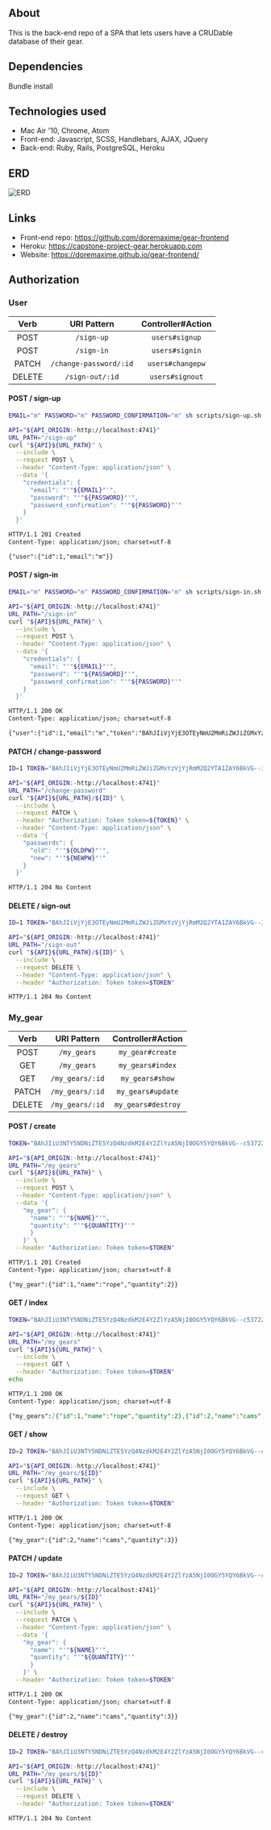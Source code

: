 ## About

This is the back-end repo of a SPA that lets users have a CRUDable database of
their gear.

## Dependencies

Bundle install

## Technologies used

- Mac Air '10, Chrome, Atom
- Front-end: Javascript, SCSS, Handlebars, AJAX, JQuery
- Back-end: Ruby, Rails, PostgreSQL, Heroku

## ERD

![ERD](ERD.JPG "ERD")

## Links

- Front-end repo: https://github.com/doremaxime/gear-frontend
- Heroku: https://capstone-project-gear.herokuapp.com
- Website: https://doremaxime.github.io/gear-frontend/

## Authorization

### User

 Verb  |      URI Pattern       | Controller#Action
:----: | :--------------------: | :---------------:
 POST  |       `/sign-up`       |  `users#signup`
 POST  |       `/sign-in`       |  `users#signin`
PATCH  | `/change-password/:id` | `users#changepw`
DELETE |    `/sign-out/:id`     |  `users#signout`

#### POST / sign-up
```sh
EMAIL="m" PASSWORD="m" PASSWORD_CONFIRMATION="m" sh scripts/sign-up.sh
```
```sh
API="${API_ORIGIN:-http://localhost:4741}"
URL_PATH="/sign-up"
curl "${API}${URL_PATH}" \
  --include \
  --request POST \
  --header "Content-Type: application/json" \
  --data '{
    "credentials": {
      "email": "'"${EMAIL}"'",
      "password": "'"${PASSWORD}"'",
      "password_confirmation": "'"${PASSWORD}"'"
    }
  }'
```
```md
HTTP/1.1 201 Created
Content-Type: application/json; charset=utf-8

{"user":{"id":1,"email":"m"}}
```

#### POST / sign-in
```sh
EMAIL="m" PASSWORD="m" PASSWORD_CONFIRMATION="m" sh scripts/sign-in.sh
```
```sh
API="${API_ORIGIN:-http://localhost:4741}"
URL_PATH="/sign-in"
curl "${API}${URL_PATH}" \
  --include \
  --request POST \
  --header "Content-Type: application/json" \
  --data '{
    "credentials": {
      "email": "'"${EMAIL}"'",
      "password": "'"${PASSWORD}"'",
      "password_confirmation": "'"${PASSWORD}"'"
    }
  }'
```
```md
HTTP/1.1 200 OK
Content-Type: application/json; charset=utf-8

{"user":{"id":1,"email":"m","token":"BAhJIiVjYjE3OTEyNmU2MmRiZWJiZGMxYzVjYjRmM2Q2YTA1ZAY6BkVG--33bf2e33670b0c1e457bdd3fd14d475119486e48"}}
```

#### PATCH / change-password
```sh
ID=1 TOKEN="BAhJIiVjYjE3OTEyNmU2MmRiZWJiZGMxYzVjYjRmM2Q2YTA1ZAY6BkVG--33bf2e33670b0c1e457bdd3fd14d475119486e48" OLDPW="m" NEWPW="o" sh scripts/change-password.sh
```
```sh
API="${API_ORIGIN:-http://localhost:4741}"
URL_PATH="/change-password"
curl "${API}${URL_PATH}/${ID}" \
  --include \
  --request PATCH \
  --header "Authorization: Token token=${TOKEN}" \
  --header "Content-Type: application/json" \
  --data '{
    "passwords": {
      "old": "'"${OLDPW}"'",
      "new": "'"${NEWPW}"'"
    }
  }'
```
```md
HTTP/1.1 204 No Content
```

#### DELETE / sign-out
```sh
ID=1 TOKEN="BAhJIiVjYjE3OTEyNmU2MmRiZWJiZGMxYzVjYjRmM2Q2YTA1ZAY6BkVG--33bf2e33670b0c1e457bdd3fd14d475119486e48" sh scripts/sign-out.sh
```
```sh
API="${API_ORIGIN:-http://localhost:4741}"
URL_PATH="/sign-out"
curl "${API}${URL_PATH}/${ID}" \
  --include \
  --request DELETE \
  --header "Content-Type: application/json" \
  --header "Authorization: Token token=$TOKEN"
```
```md
HTTP/1.1 204 No Content
```

### My_gear

Verb  |  URI Pattern   | Controller#Action
:----: | :------------: | :---------------:
POST  |   `/my_gears`   |  `my_gear#create`
GET   |   `/my_gears`   |  `my_gears#index`
GET   | `/my_gears/:id` |  `my_gears#show`
PATCH  | `/my_gears/:id` | `my_gears#update`
DELETE | `/my_gears/:id` | `my_gears#destroy`

#### POST / create
```sh
TOKEN="BAhJIiU3NTY5NDNiZTE5YzQ4NzdkM2E4Y2ZlYzA5NjI0OGY5YQY6BkVG--c537229f3e5ec10043b000ed934f0221acc17d76" NAME="rope" QUANTITY=2 sh scripts/my_gears/create.sh
```
```sh
API="${API_ORIGIN:-http://localhost:4741}"
URL_PATH="/my_gears"
curl "${API}${URL_PATH}" \
  --include \
  --request POST \
  --header "Content-Type: application/json" \
  --data '{
    "my_gear": {
      "name": "'"${NAME}"'",
      "quantity": "'"${QUANTITY}"'"
      }
    }' \
  --header "Authorization: Token token=$TOKEN"
```
```md
HTTP/1.1 201 Created
Content-Type: application/json; charset=utf-8

{"my_gear":{"id":1,"name":"rope","quantity":2}}
```

#### GET / index
```sh
TOKEN="BAhJIiU3NTY5NDNiZTE5YzQ4NzdkM2E4Y2ZlYzA5NjI0OGY5YQY6BkVG--c537229f3e5ec10043b000ed934f0221acc17d76" sh scripts/my_gears/index.sh
```
```sh
API="${API_ORIGIN:-http://localhost:4741}"
URL_PATH="/my_gears"
curl "${API}${URL_PATH}" \
  --include \
  --request GET \
  --header "Authorization: Token token=$TOKEN"
echo
```
```md
HTTP/1.1 200 OK
Content-Type: application/json; charset=utf-8

{"my_gears":[{"id":1,"name":"rope","quantity":2},{"id":2,"name":"cams","quantity":10}]}
```

#### GET / show
```sh
ID=2 TOKEN="BAhJIiU3NTY5NDNiZTE5YzQ4NzdkM2E4Y2ZlYzA5NjI0OGY5YQY6BkVG--c537229f3e5ec10043b000ed934f0221acc17d76" sh scripts/my_gears/show.sh
```
```sh
API="${API_ORIGIN:-http://localhost:4741}"
URL_PATH="/my_gears/${ID}"
curl "${API}${URL_PATH}" \
  --include \
  --request GET \
  --header "Authorization: Token token=$TOKEN"
```
```md
HTTP/1.1 200 OK
Content-Type: application/json; charset=utf-8

{"my_gear":{"id":2,"name":"cams","quantity":3}}
```

#### PATCH / update
```sh
ID=2 TOKEN="BAhJIiU3NTY5NDNiZTE5YzQ4NzdkM2E4Y2ZlYzA5NjI0OGY5YQY6BkVG--c537229f3e5ec10043b000ed934f0221acc17d76" NAME="cams" QUANTITY=3 sh scripts/my_gears/update.sh
```
```sh
API="${API_ORIGIN:-http://localhost:4741}"
URL_PATH="/my_gears/${ID}"
curl "${API}${URL_PATH}" \
  --include \
  --request PATCH \
  --header "Content-Type: application/json" \
  --data '{
    "my_gear": {
      "name": "'"${NAME}"'",
      "quantity": "'"${QUANTITY}"'"
      }
    }' \
  --header "Authorization: Token token=$TOKEN"
```
```md
HTTP/1.1 200 OK
Content-Type: application/json; charset=utf-8

{"my_gear":{"id":2,"name":"cams","quantity":3}}
```

#### DELETE / destroy
```sh
ID=2 TOKEN="BAhJIiU3NTY5NDNiZTE5YzQ4NzdkM2E4Y2ZlYzA5NjI0OGY5YQY6BkVG--c537229f3e5ec10043b000ed934f0221acc17d76" sh scripts/my_gears/destroy.sh
```
```sh
API="${API_ORIGIN:-http://localhost:4741}"
URL_PATH="/my_gears/${ID}"
curl "${API}${URL_PATH}" \
  --include \
  --request DELETE \
  --header "Authorization: Token token=$TOKEN"
```
```md
HTTP/1.1 204 No Content
```
